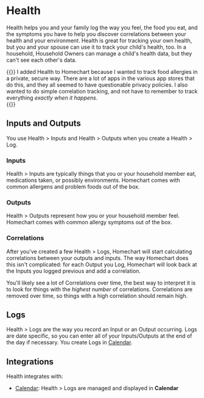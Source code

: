 # Health

Health helps you and your family log the way you feel, the food you eat, and the symptoms you have to help you discover correlations between your health and your environment.  Health is great for tracking your own health, but you and your spouse can use it to track your child's health, too.  In a household, Household Owners can manage a child's health data, but they can't see each other's data.

{{<hint info>}}
I added Health to Homechart because I wanted to track food allergies in a private, secure way.  There are a lot of apps in the various app stores that do this, and they all seemed to have questionable privacy policies.  I also wanted to do simple correlation tracking, and not have to remember to track everything _exactly when it happens_.  
{{</hint>}}

## Inputs and Outputs

You use Health > Inputs and Health > Outputs when you create a Health > Log.

### Inputs

Health > Inputs are typically things that you or your household member eat, medications taken, or possibly environments.  Homechart comes with common allergens and problem foods out of the box.

### Outputs

Health > Outputs represent how you or your household member feel.  Homechart comes with common allergy symptoms out of the box.

### Correlations

After you've created a few Health > Logs, Homechart will start calculating correlations between your outputs and inputs.  The way Homechart does this isn't complicated: for each Output you Log, Homechart will look back at the Inputs you logged previous and add a correlation.

You'll likely see a lot of Correlations over time, the best way to interpret it is to look for things with the _highest number_ of correlations.  Correlations are removed over time, so things with a high correlation should remain high.

## Logs

Health > Logs are the way you record an Input or an Output occurring.  Logs are date specific, so you can enter all of your Inputs/Outputs at the end of the day if necessary.  You create Logs in [Calendar](../calendar).

## Integrations

Health integrates with:

- [Calendar](../calendar): Health > Logs are managed and displayed in **Calendar**
